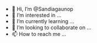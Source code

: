 - 👋 Hi, I’m @Sandiagaunop
- 👀 I’m interested in ...
- 🌱 I’m currently learning ...
- 💞️ I’m looking to collaborate on ...
- 📫 How to reach me ...

<!---
Sandiagaunop/Sandiagaunop is a ✨ special ✨ repository because its `README.md` (this file) appears on your GitHub profile.
You can click the Preview link to take a look at your changes.
--->
